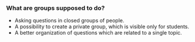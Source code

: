 ### What are groups supposed to do?

- Asking questions in closed groups of people.
- A possibility to create a private group, which is visible only for students.
- A better organization of questions which are related to a single topic.
